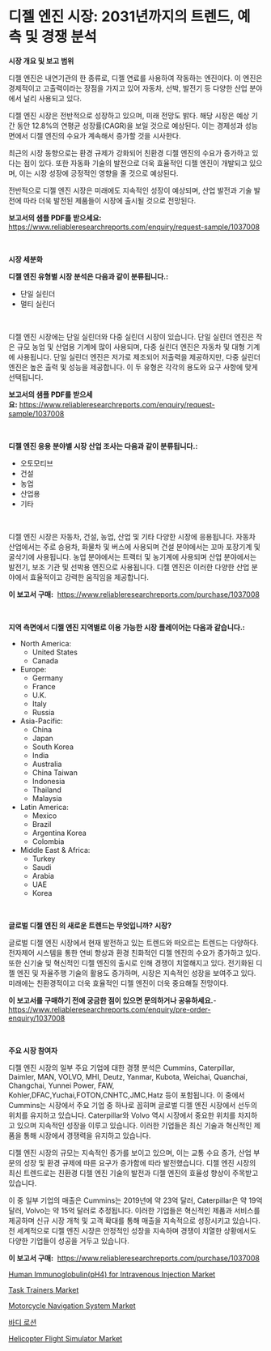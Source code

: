 <p><h1>디젤 엔진 시장: 2031년까지의 트렌드, 예측 및 경쟁 분석</h1></p><p><strong>시장 개요 및 보고 범위</strong></p>
<p><p>디젤 엔진은 내연기관의 한 종류로, 디젤 연료를 사용하여 작동하는 엔진이다. 이 엔진은 경제적이고 고출력이라는 장점을 가지고 있어 자동차, 선박, 발전기 등 다양한 산업 분야에서 널리 사용되고 있다.</p><p>디젤 엔진 시장은 전반적으로 성장하고 있으며, 미래 전망도 밝다. 해당 시장은 예상 기간 동안 12.8%의 연평균 성장률(CAGR)을 보일 것으로 예상된다. 이는 경제성과 성능면에서 디젤 엔진의 수요가 계속해서 증가할 것을 시사한다.</p><p>최근의 시장 동향으로는 환경 규제가 강화되어 친환경 디젤 엔진의 수요가 증가하고 있다는 점이 있다. 또한 자동화 기술의 발전으로 더욱 효율적인 디젤 엔진이 개발되고 있으며, 이는 시장 성장에 긍정적인 영향을 줄 것으로 예상된다.</p><p>전반적으로 디젤 엔진 시장은 미래에도 지속적인 성장이 예상되며, 산업 발전과 기술 발전에 따라 더욱 발전된 제품들이 시장에 출시될 것으로 전망된다.</p></p>
<p><strong>보고서의 샘플 PDF를 받으세요:</strong> <a href="https://www.reliableresearchreports.com/enquiry/request-sample/1037008">https://www.reliableresearchreports.com/enquiry/request-sample/1037008</a></p>
<p>&nbsp;</p>
<p><strong>시장 세분화</strong></p>
<p><strong>디젤 엔진 유형별 시장 분석은 다음과 같이 분류됩니다.:</strong></p>
<p><ul><li>단일 실린더</li><li>멀티 실린더</li></ul></p>
<p>&nbsp;</p>
<p><p>디젤 엔진 시장에는 단일 실린더와 다중 실린더 시장이 있습니다. 단일 실린더 엔진은 작은 규모 농업 및 산업용 기계에 많이 사용되며, 다중 실린더 엔진은 자동차 및 대형 기계에 사용됩니다. 단일 실린더 엔진은 저가로 제조되어 저출력을 제공하지만, 다중 실린더 엔진은 높은 출력 및 성능을 제공합니다. 이 두 유형은 각각의 용도와 요구 사항에 맞게 선택됩니다.</p></p>
<p><strong>보고서의 샘플 PDF를 받으세요:</strong>&nbsp;<a href="https://www.reliableresearchreports.com/enquiry/request-sample/1037008">https://www.reliableresearchreports.com/enquiry/request-sample/1037008</a></p>
<p>&nbsp;</p>
<p><strong> 디젤 엔진 응용 분야별 시장 산업 조사는 다음과 같이 분류됩니다.:</strong></p>
<p><ul><li>오토모티브</li><li>건설</li><li>농업</li><li>산업용</li><li>기타</li></ul></p>
<p>&nbsp;</p>
<p><p>디젤 엔진 시장은 자동차, 건설, 농업, 산업 및 기타 다양한 시장에 응용됩니다. 자동차 산업에서는 주로 승용차, 화물차 및 버스에 사용되며 건설 분야에서는 꼬마 포장기계 및 굴삭기에 사용됩니다. 농업 분야에서는 트랙터 및 농기계에 사용되며 산업 분야에서는 발전기, 보조 기관 및 선박용 엔진으로 사용됩니다. 디젤 엔진은 이러한 다양한 산업 분야에서 효율적이고 강력한 움직임을 제공합니다.</p></p>
<p><strong>이 보고서 구매:</strong>&nbsp; <a href="https://www.reliableresearchreports.com/purchase/1037008">https://www.reliableresearchreports.com/purchase/1037008</a></p>
<p>&nbsp;</p>
<p><strong>지역 측면에서 디젤 엔진 지역별로 이용 가능한 시장 플레이어는 다음과 같습니다.:</strong></p>
<p><ul>
    <li>
        North America:
        <ul>
            <li>United States</li>
            <li>Canada</li>
        </ul>
    </li>
    <li>
        Europe:
        <ul>
            <li>Germany</li>
            <li>France</li>
            <li>U.K.</li>
            <li>Italy</li>
            <li>Russia</li>
        </ul>
    </li>
    <li>
        Asia-Pacific:
        <ul>
            <li>China</li>
            <li>Japan</li>
            <li>South Korea</li>
            <li>India</li>
            <li>Australia</li>
            <li>China Taiwan</li>
            <li>Indonesia</li>
            <li>Thailand</li>
            <li>Malaysia</li>
        </ul>
    </li>
    <li>
        Latin America:
        <ul>
            <li>Mexico</li>
            <li>Brazil</li>
            <li>Argentina Korea</li>
            <li>Colombia</li>
        </ul>
    </li>
    <li>
        Middle East & Africa:
        <ul>
            <li>Turkey</li>
            <li>Saudi</li>
            <li>Arabia</li>
            <li>UAE</li>
            <li>Korea</li>
        </ul>
    </li>
    </ul></p>
<p>&nbsp;</p>
<p><strong>글로벌 디젤 엔진 의 새로운 트렌드는 무엇입니까? 시장?</strong></p>
<p><p>글로벌 디젤 엔진 시장에서 현재 발전하고 있는 트렌드와 떠오르는 트렌드는 다양하다. 전자제어 시스템을 통한 연비 향상과 환경 친화적인 디젤 엔진의 수요가 증가하고 있다. 또한 신기술 및 혁신적인 디젤 엔진의 출시로 인해 경쟁이 치열해지고 있다. 전기화된 디젤 엔진 및 자율주행 기술의 활용도 증가하며, 시장은 지속적인 성장을 보여주고 있다. 미래에는 친환경적이고 더욱 효율적인 디젤 엔진이 더욱 중요해질 전망이다.</p></p>
<p><strong>이 보고서를 구매하기 전에 궁금한 점이 있으면 문의하거나 공유하세요.</strong>- <a href="https://www.reliableresearchreports.com/enquiry/pre-order-enquiry/1037008">https://www.reliableresearchreports.com/enquiry/pre-order-enquiry/1037008</a></p>
<p>&nbsp;</p>
<p><strong>주요 시장 참여자</strong></p>
<p><p>디젤 엔진 시장의 일부 주요 기업에 대한 경쟁 분석은 Cummins, Caterpillar, Daimler, MAN, VOLVO, MHI, Deutz, Yanmar, Kubota, Weichai, Quanchai, Changchai, Yunnei Power, FAW, Kohler,DFAC,Yuchai,FOTON,CNHTC,JMC,Hatz 등이 포함됩니다. 이 중에서 Cummins는 시장에서 주요 기업 중 하나로 꼽히며 글로벌 디젤 엔진 시장에서 선두의 위치를 유지하고 있습니다. Caterpillar와 Volvo 역시 시장에서 중요한 위치를 차지하고 있으며 지속적인 성장을 이루고 있습니다. 이러한 기업들은 최신 기술과 혁신적인 제품을 통해 시장에서 경쟁력을 유지하고 있습니다.</p><p>디젤 엔진 시장의 규모는 지속적인 증가를 보이고 있으며, 이는 교통 수요 증가, 산업 부문의 성장 및 환경 규제에 따른 요구가 증가함에 따라 발전했습니다. 디젤 엔진 시장의 최신 트렌드로는 친환경 디젤 엔진 기술의 발전과 디젤 엔진의 효율성 향상이 주목받고 있습니다.</p><p>이 중 일부 기업의 매출은 Cummins는 2019년에 약 23억 달러, Caterpillar은 약 19억 달러, Volvo는 약 15억 달러로 추정됩니다. 이러한 기업들은 혁신적인 제품과 서비스를 제공하며 신규 시장 개척 및 고객 확대를 통해 매출을 지속적으로 성장시키고 있습니다. 전 세계적으로 디젤 엔진 시장은 안정적인 성장을 지속하며 경쟁이 치열한 상황에서도 다양한 기업들이 성공을 거두고 있습니다.</p></p>
<p><strong>이 보고서 구매:</strong>&nbsp;&nbsp;<a href="https://www.reliableresearchreports.com/purchase/1037008">https://www.reliableresearchreports.com/purchase/1037008</a></p>
<p><p><a href="https://summer-dogwood-3e9.notion.site/Global-Human-Immunoglobulin-pH4-for-Intravenous-Injection-Market-Size-and-Market-Trends-Insights-a-8e18b28a21dd413ab8dc2e8937f0a5cf">Human Immunoglobulin(pH4) for Intravenous Injection Market</a></p><p><a href="https://issuu.com/reportprime-2/docs/task-trainers-market-size-2030.pptx">Task Trainers Market</a></p><p><a href="https://github.com/derrinmiltonellis35gcl/Market-Research-Report-List-1/blob/main/motorcycle-navigation-system-market.md">Motorcycle Navigation System Market</a></p><p><a href="https://github.com/bunxhcci35271755/Market-Research-Report-List-1/blob/main/2064481188056.md">바디 로션</a></p><p><a href="https://issuu.com/reportprime-2/docs/helicopter-flight-simulator-market-size-2030.pptx">Helicopter Flight Simulator Market</a></p></p>
